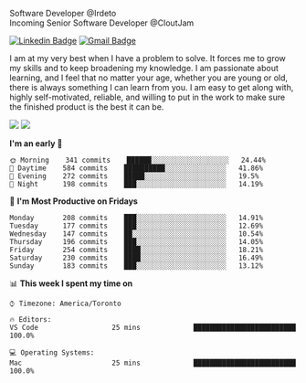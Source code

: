 Software Developer @Irdeto
<br />
Incoming Senior Software Developer @CloutJam

[![Linkedin Badge](https://img.shields.io/badge/-Jesse%20Okeya-6633cc?style=flat-square&logo=Linkedin&logoColor=white&link=https://www.linkedin.com/in/jesse-okeya-45a38510a/)](https://www.linkedin.com/in/jesse-okeya-45a38510a/) 
[![Gmail Badge](https://img.shields.io/badge/-jesseokeya@gmail.com-6633cc?style=flat-square&logo=Gmail&logoColor=white&link=mailto:jesseokeya@gmail.com)](mailto:jesseokeya@gmail.com)

I am at my very best when I have a problem to solve. It forces me to grow my skills and to keep broadening my knowledge. I am passionate about learning, and I feel that no matter your age, whether you are young or old, there is always something I can learn from you. I am easy to get along with, highly self-motivated, reliable, and willing to put in the work to make sure the finished product is the best it can be.

![](https://github-readme-stats.vercel.app/api?username=jesseokeya&show_icons=true&theme=radical) ![](https://github-readme-stats.vercel.app/api/top-langs/?username=jesseokeya&layout=compact&theme=radical)

<!--START_SECTION:waka-->
**I'm an early 🐤** 

```text
🌞 Morning    341 commits    ██████░░░░░░░░░░░░░░░░░░░   24.44% 
🌆 Daytime    584 commits    ██████████░░░░░░░░░░░░░░░   41.86% 
🌃 Evening    272 commits    █████░░░░░░░░░░░░░░░░░░░░   19.5% 
🌙 Night      198 commits    ███░░░░░░░░░░░░░░░░░░░░░░   14.19%

```
📅 **I'm Most Productive on Fridays** 

```text
Monday       208 commits    ███░░░░░░░░░░░░░░░░░░░░░░   14.91% 
Tuesday      177 commits    ███░░░░░░░░░░░░░░░░░░░░░░   12.69% 
Wednesday    147 commits    ██░░░░░░░░░░░░░░░░░░░░░░░   10.54% 
Thursday     196 commits    ███░░░░░░░░░░░░░░░░░░░░░░   14.05% 
Friday       254 commits    ████░░░░░░░░░░░░░░░░░░░░░   18.21% 
Saturday     230 commits    ████░░░░░░░░░░░░░░░░░░░░░   16.49% 
Sunday       183 commits    ███░░░░░░░░░░░░░░░░░░░░░░   13.12%

```


📊 **This week I spent my time on** 

```text
⌚︎ Timezone: America/Toronto

🔥 Editors: 
VS Code                  25 mins             █████████████████████████   100.0%

💻 Operating Systems: 
Mac                      25 mins             █████████████████████████   100.0%

```


<!--END_SECTION:waka-->
